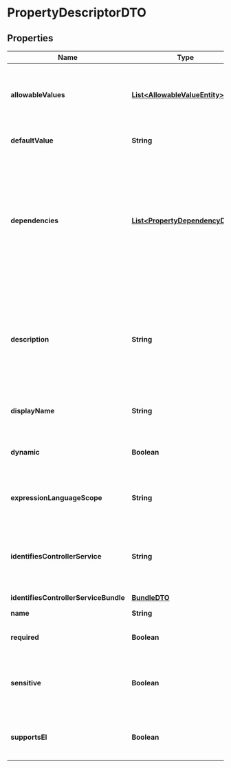 # PropertyDescriptorDTO

## Properties
Name | Type | Description | Notes
------------ | ------------- | ------------- | -------------
**allowableValues** | [**List&lt;AllowableValueEntity&gt;**](AllowableValueEntity.md) | Allowable values for the property. If empty then the allowed values are not constrained. |  [optional]
**defaultValue** | **String** | The default value for the property. |  [optional]
**dependencies** | [**List&lt;PropertyDependencyDTO&gt;**](PropertyDependencyDTO.md) | A list of dependencies that must be met in order for this Property to be relevant. If any of these dependencies is not met, the property described by this Property Descriptor is not relevant. |  [optional]
**description** | **String** | The description for the property. Used to relay additional details to a user or provide a mechanism of documenting intent. |  [optional]
**displayName** | **String** | The human readable name for the property. |  [optional]
**dynamic** | **Boolean** | Whether the property is dynamic (user-defined). |  [optional]
**expressionLanguageScope** | **String** | Scope of the Expression Language evaluation for the property. |  [optional]
**identifiesControllerService** | **String** | If the property identifies a controller service this returns the fully qualified type. |  [optional]
**identifiesControllerServiceBundle** | [**BundleDTO**](BundleDTO.md) |  |  [optional]
**name** | **String** | The name for the property. |  [optional]
**required** | **Boolean** | Whether the property is required. |  [optional]
**sensitive** | **Boolean** | Whether the property is sensitive and protected whenever stored or represented. |  [optional]
**supportsEl** | **Boolean** | Whether the property supports expression language. |  [optional]
